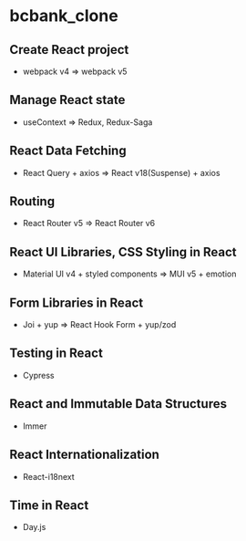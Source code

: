# bcbank_clone

## Create React project

- webpack v4 => webpack v5

## Manage React state

- useContext => Redux, Redux-Saga

## React Data Fetching

- React Query + axios => React v18(Suspense) + axios

## Routing

- React Router v5 => React Router v6

## React UI Libraries, CSS Styling in React

- Material UI v4 + styled components => MUI v5 + emotion

## Form Libraries in React

- Joi + yup => React Hook Form + yup/zod

## Testing in React

- Cypress

## React and Immutable Data Structures

- Immer

## React Internationalization

- React-i18next

## Time in React

- Day.js
